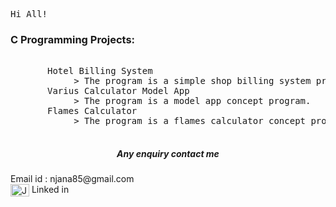 
<tt align="center" width="20px">Hi All!</tt>

<h3>C Programming Projects:</h3>
<pre>    
       Hotel Billing System
            > The program is a simple shop billing system program. A very basic simple concept, I have using for this mini project.         
       Varius Calculator Model App
            > The program is a model app concept program.   
       Flames Calculator
            > The program is a flames calculator concept program.   
         
</pre>
<h5 align="center">Any enquiry contact me</h5>
               Email id : njana85@gmail.com 
               <br>
               <a href="https://www.linkedin.com/in/jana-n-9a3b2925a" target="blank"><img align="center" src="https://cdn.jsdelivr.net/npm/simple-icons@3.0.1/icons/linkedin.svg" alt="JanaN02" height="20" width="30" /></a> 
               Linked in
